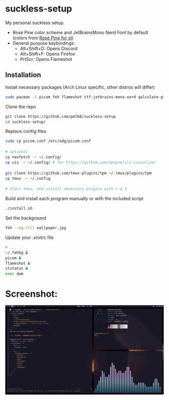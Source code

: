 # suckless-setup

My personal suckless setup.

- Rosé Pine color scheme and JetBrainsMono Nerd Font by default (colors from [Rosé Pine for st](https://github.com/rose-pine/st))
- General purpose keybindings:
    - Alt+Shift+D: Opens Discord
    - Alt+Shift+F: Opens Firefox
    - PrtScr: Opens Flameshot

## Installation
Install necessary packages (Arch Linux specific, other distros will differ)
```sh
sudo pacman -S picom feh flameshot ttf-jetbrains-mono-nerd qalculate-gtk
```

Clone the repo
```sh
git clone https://github.com/pml68/suckless-setup
cd suckless-setup/
```

Replace config files
```sh
sudo cp picom.conf /etc/xdg/picom.conf

# optional
cp neofetch -r ~/.config/
cp vis -r ~/.config/ # for https://github.com/dpayne/cli-visualizer

git clone https://github.com/tmux-plugins/tpm ~/.tmux/plugins/tpm
cp tmux -r ~/.config

# Start tmux, and install necessary plugins with C-a I
```

Build and install each program manually or with the included script
```sh
./install.sh
```

Set the background
```sh
feh --bg-fill wallpaper.jpg
```

Update your .xinitrc file
```sh
# ...
~/.fehbg &
picom &
flameshot &
slstatus &
exec dwm
```

# Screenshot:

![Screenshot](screenshot.png)
